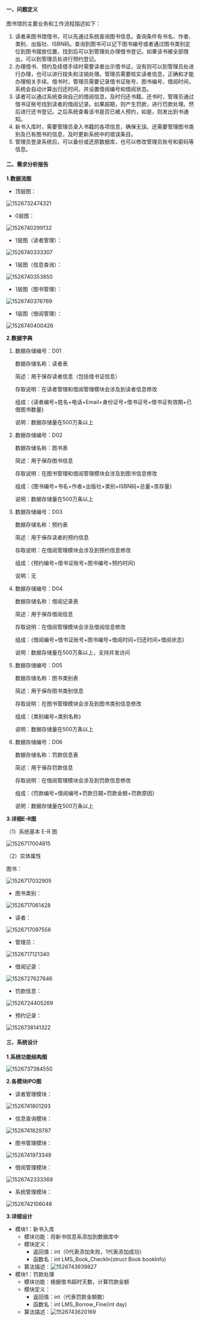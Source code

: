 #### 一、问题定义

图书馆的主要业务和工作流程描述如下：

1. 读者来图书馆借书，可以先通过系统查询图书信息。查询条件有书名、作者、类别、出版社、ISBN码。查询到图书可以记下图书编号或者通过图书类别定位到图书摆放位置，找到后可以到管理处办理借书登记。如果该书被全部借出，可以到管理员处进行预约登记。
2. 办理借书、预约及续借手续时需要读者出示借书证，没有则可以到管理员处进行办理，也可以进行挂失和注销处理。管理员需要核实读者信息，正确和才能办理相关手续。借书时，管理员需要记录借书证账号、图书编号、借阅时间，系统会自动计算出归还时间，并设置借阅编号和借阅状态。
3. 读者可以通过系统查询自己的借阅信息，及时归还书籍。还书时，管理员通过借书证账号找到读者的借阅记录。如果超期，则产生罚款，进行罚款处理。然后进行还书登记。之后系统查看该书是否已被人预约，如是，则发出到书通知。
4. 新书入库时，需要管理员录入书籍的各项信息，确保无误。还需要管理图书类别及已有图书的信息，及时更新系统中的错误条目。
5. 管理员登录系统后，可以备份或还原数据库，也可以修改管理员账号和密码等信息。

#### 二、需求分析报告

**1.数据流图**

+ 顶层图：

![1526732474321](assets/1526732474321.png)

+ 0层图：

![1526740299132](assets/1526740299132.png)

+ 1层图（读者管理）：

![1526740333307](assets/1526740333307.png)

+ 1层图（信息查询）：

![1526740353850](assets/1526740353850.png)

+ 1层图（图书管理）：

![1526740376769](assets/1526740376769.png)

+ 1层图（借阅管理）：

![1526740400426](assets/1526740400426.png)

**2.数据字典**

1. 数据存储编号：D01

   数据存储名称：读者表

   简述：用于保存读者信息（包括借书证信息）

   存取说明：在读者管理和借阅管理模块会涉及到读者信息修改

   组成：{读者编号+姓名+电话+Email+身份证号+借书证号+借书证有效期+已借图书数量}

   说明：数据存储量在500万条以上

2. 数据存储编号：D02

   数据存储名称：图书表

   简述：用于保存图书信息

   存取说明：在图书管理和借阅管理模块会涉及到图书信息修改

   组成：{图书编号+书名+作者+出版社+类别+ISBN码+总量+库存量}

   说明：数据存储量在500万条以上

3. 数据存储编号：D03

   数据存储名称：预约表

   简述：用于保存读者的预约信息

   存取说明：在借阅管理模块会涉及到预约信息修改

   组成：{预约编号+借书证账号+图书编号+预约时间}

   说明：无

4. 数据存储编号：D04

   数据存储名称：借阅记录表

   简述：用于保存借阅信息

   存取说明：在借阅管理模块会涉及借阅信息修改

   组成：{借阅编号+借书证账号+图书编号+借阅时间+归还时间+借阅状态}

   说明：数据存储量在500万条以上，支持并发访问

5. 数据存储编号：D05

   数据存储名称：图书类别表

   简述：用于保存图书类别信息

   存取说明：在图书管理模块会涉及到图书类别信息修改

   组成：{类别编号+类别名称}

   说明：数据存储量在500万条以上

6. 数据存储编号：D06

   数据存储名称：罚款信息表

   简述：用于保存罚款信息

   存取说明：在借阅管理模块会涉及到罚款信息修改

   组成：{罚款编号+借阅编号+罚款日期+罚款金额+罚款原因}

   说明：数据存储量在500万条以上

**3.详细E-R图**

（1）系统基本 E-R 图

![1526717004815](assets/1526717004815.png)

（2）实体属性

图书：

![1526717032905](assets/1526717032905.png)

+ 图书类别：

![1526717061428](assets/1526717061428.png)

+ 读者：

![1526717097556](assets/1526717097556.png)

+ 管理员：

![1526717121340](assets/1526717121340.png)

+ 借阅记录：

![1526727627646](assets/1526727627646.png)

+ 罚款信息：

![1526724405269](assets/1526724405269.png)

+ 预约记录：

![1526738141322](assets/1526738141322.png)



#### 三、系统设计

**1.系统功能结构图**

![1526737384550](assets/1526737384550.png)

**2.各模块IPO图**

+ 读者管理模块：

![1526741801293](assets/1526741801293.png)

+ 信息查询模块：

![1526741829787](assets/1526741829787.png)

+ 图书管理模块：

![1526741973349](assets/1526741973349.png)

+ 借阅管理模块：

![1526742333369](assets/1526742333369.png)

+ 系统管理模块：

![1526742106048](assets/1526742106048.png)

**3.详细设计**

+ 模块1：新书入库
  + 模块功能：将新书信息系添加到数据库中
  + 模块定义：
    + 返回值：int（0代表添加失败，1代表添加成功）
    + 函数名：int LMS_Book_CheckIn(struct Book bookInfo)
  + 算法描述：![1526743939827](assets/1526743939827.png)
+ 模块1：罚款处理
  + 模块功能：根据借书超时天数，计算罚款金额
  + 模块定义：
    + 返回值：int（代表罚款金额数）
    + 函数名：int LMS_Borrow_Fine(int day)
  + 算法描述：![1526743620169](assets/1526743620169.png)

